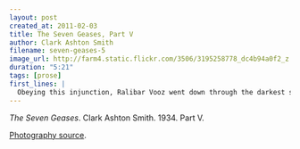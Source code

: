 ```yaml
---
layout: post
created_at: 2011-02-03
title: The Seven Geases, Part V
author: Clark Ashton Smith
filename: seven-geases-5
image_url: http://farm4.static.flickr.com/3506/3195258778_dc4b94a0f2_z.jpg
duration: "5:21"
tags: [prose]
first_lines: |
  Obeying this injunction, Ralibar Vooz went down through the darkest strata of that primeval underworld, beneath the palace of Haon-Dor.
---
```


_The Seven Geases_.  Clark Ashton Smith.  1934.  Part V.

[Photography source](http://www.flickr.com/photos/simon_cousins/3195258778/).
